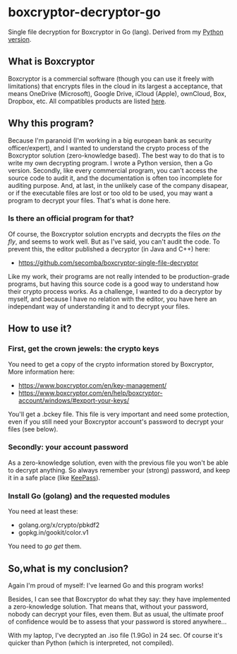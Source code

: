 # boxcryptor-decryptor-go
Single file decryption for Boxcryptor in Go (lang). Derived from my [Python version](https://github.com/janiko71/boxcryptor-decryptor).

## What is Boxcryptor
Boxcryptor is a commercial software (though you can use it freely with limitations) that encrypts files in the cloud in its largest a  acceptance, that means OneDrive (Microsoft), Google Drive, iCloud (Apple), ownCloud, Box, Dropbox, etc.
All compatibles products are listed [here](https://www.boxcryptor.com/fr/providers/).

## Why this program?
Because I'm paranoid (I'm working in a big european bank as security officer/expert), and I wanted to understand the crypto process of the Boxcryptor solution (zero-knowledge based). The best way to do that is to write my own decrypting program. I wrote a Python version, then a Go version.
Secondly, like every commercial program, you can't access the source code to audit it, and the documentation is often too incomplete for auditing purpose. 
And, at last, in the unlikely case of the company disapear, or if the executable files are lost or too old to be used, you may want a program to decrypt your files. That's what is done here.

### Is there an official program for that?
Of course, the Boxcryptor solution encrypts and decrypts the files _on the fly_, and seems to work well. But as I've said, you can't audit the code. To prevent this, the editor published a decryptor (in Java and C++) here:
* https://github.com/secomba/boxcryptor-single-file-decryptor

Like my work, their programs are not really intended to be production-grade programs, but having this source code is a good way to understand how their crypto process works. As a challenge, I wanted to do a decryptor by myself, and because I have no relation with the editor, you have here an independant way of understanding it and to decrypt your files.

## How to use it?

### First, get the crown jewels: the crypto keys 
You need to get a copy of the crypto information stored by Boxcryptor, 
More information  here:
* https://www.boxcryptor.com/en/key-management/
* https://www.boxcryptor.com/en/help/boxcryptor-account/windows/#export-your-keys/

You'll get a .bckey file. This file is very important and need some protection, even if you still need your Boxcryptor account's password  to decrypt your files (see below).

### Secondly: your account password
As a zero-knowledge solution, even with the previous file you won't be able to decrypt anything. So always remember your (strong) password, and keep it in a safe place (like [KeePass](https://keepass.info/)).

### Install Go (golang) and the requested modules
You need at least these:
*	golang.org/x/crypto/pbkdf2
*	gopkg.in/gookit/color.v1

You need to _go get_ them.

## So,what is my conclusion?
Again I'm proud of myself: I've learned Go and this program works!

Besides, I can see that Boxcryptor do what they say: they have implemented a zero-knowledge solution. That means that, without your password, nobody can decrypt your files, even them. But as usual, the ultimate proof of confidence would be to assess that your password is stored anywhere... 

With my laptop, I've decrypted an .iso file (1.9Go) in 24 sec. Of course it's quicker than Python (which is interpreted, not compiled).
